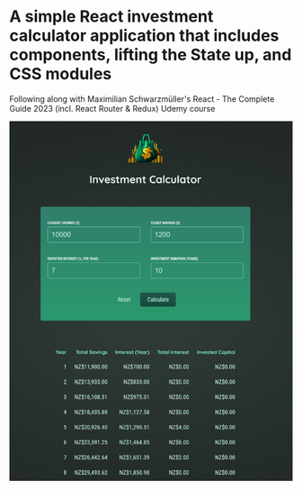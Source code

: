 # A simple React investment calculator application that includes components, lifting the State up, and CSS modules

Following along with Maximilian Schwarzmüller's React - The Complete Guide 2023 (incl. React Router & Redux) Udemy course

![alt text](https://github.com/biggie9925/react-investment-calculator/blob/main/screenshots/1.jpg?raw=true)